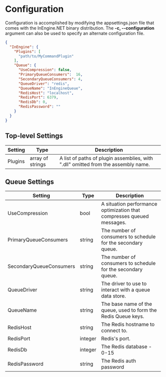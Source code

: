 # Configuration 

Configuration is accomplished by modifying the appsettings.json file that comes with the InEngine.NET binary distribution.
The **-c, --configuration** argument can also be used to specify an alternate configuration file.


```json
{
  "InEngine": {
    "Plugins": [
      "path/to/MyCommandPlugin"
    ],
    "Queue": {
      "UseCompression": false,
      "PrimaryQueueConsumers":  16,
      "SecondaryQueueConsumers": 4,
      "QueueDriver": "redis",
      "QueueName": "InEngineQueue",
      "RedisHost": "localhost",
      "RedisPort": 6379,
      "RedisDb": 0,
      "RedisPassword": ""
    }
  }
}

```


## Top-level Settings

| Setting                   | Type              | Description                                                                       |
| ------------------------- | ----------------- | --------------------------------------------------------------------------------- |
| Plugins                   | array of strings  | A list of paths of plugin assemblies, with ".dll" omitted from the assembly name. |


## Queue Settings

| Setting                   | Type      | Description                                                           |
| ------------------------- | --------- | --------------------------------------------------------------------- |
| UseCompression            | bool      | A situation performance optimization that compresses queued messages. |
| PrimaryQueueConsumers     | string    | The number of consumers to schedule for the secondary queue.          |
| SecondaryQueueConsumers   | string    | The number of consumers to schedule for the secondary queue.          |
| QueueDriver               | string    | The driver to use to interact with a queue data store.                |
| QueueName                 | string    | The base name of the queue, used to form the Redis Queue keys.        |
| RedisHost                 | string    | The Redis hostname to connect to.                                     |
| RedisPort                 | integer   | Redis's port.                                                         |
| RedisDb                   | integer   | The Redis database - 0-15                                             |
| RedisPassword             | string    | The Redis auth password                                               |
